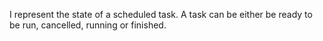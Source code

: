 I represent the state of a scheduled task. A task can be either be ready to be run,  cancelled, running or finished.